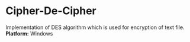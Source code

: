 <h1>Cipher-De-Cipher</h1>
Implementation of DES algorithm which is used for encryption of text file.<br>
<b>Platform:</b> Windows
